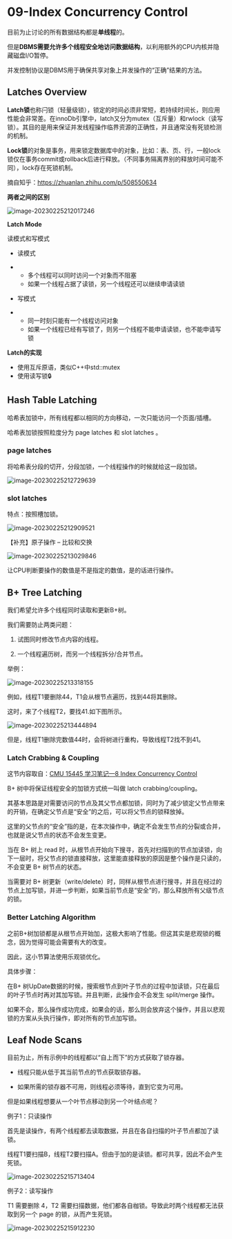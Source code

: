 # 09-Index Concurrency Control

目前为止讨论的所有数据结构都是**单线程**的。

但是**DBMS需要允许多个线程安全地访问数据结构**，以利用额外的CPU内核并隐藏磁盘I/O暂停。

并发控制协议是DBMS用于确保共享对象上并发操作的“正确”结果的方法。

## Latches Overview

**Latch锁**也称闩锁（轻量级锁），锁定的时间必须非常短，若持续时间长，则应用性能会非常差。在innoDb引擎中，latch又分为mutex（互斥量）和rwlock（读写锁）。其目的是用来保证并发线程操作临界资源的正确性，并且通常没有死锁检测的机制。

**Lock锁**的对象是事务，用来锁定数据库中的对象，比如：表、页、行，一般lock锁仅在事务commit或rollback后进行释放。（不同事务隔离界别的释放时间可能不同），lock存在死锁机制。

摘自知乎：https://zhuanlan.zhihu.com/p/508550634

**两者之间的区别**

![image-20230225212017246](Index-Concurrency-Control.assets/image-20230225212017246.png)

**Latch Mode**

读模式和写模式

- 读模式

- - 多个线程可以同时访问一个对象而不阻塞
  - 如果一个线程占据了读锁，另一个线程还可以继续申请读锁

- 写模式

- - 同一时刻只能有一个线程访问对象
  - 如果一个线程已经有写锁了，则另一个线程不能申请读锁，也不能申请写锁

**Latch的实现**

- 使用互斥原语，类似C++中std::mutex
- 使用读写锁🔒



## Hash Table Latching

哈希表加锁中，所有线程都以相同的方向移动，一次只能访问一个页面/插槽。

哈希表加锁按照粒度分为 page latches 和 slot latches 。

### page latches

将哈希表分段的切开，分段加锁，一个线程操作的时候就给这一段加锁。

![image-20230225212729639](Index-Concurrency-Control.assets/image-20230225212729639.png)

### slot latches

特点：按照槽加锁。

![image-20230225212909521](Index-Concurrency-Control.assets/image-20230225212909521.png)



【补充】原子操作 – 比较和交换

![image-20230225213029846](Index-Concurrency-Control.assets/image-20230225213029846.png)

让CPU判断要操作的数值是不是指定的数值，是的话进行操作。

## B+ Tree Latching

我们希望允许多个线程同时读取和更新B+树。

我们需要防止两类问题：

1. 试图同时修改节点内容的线程。

2. 一个线程遍历树，而另一个线程拆分/合并节点。

举例：

![image-20230225213318155](Index-Concurrency-Control.assets/image-20230225213318155.png)

例如，线程T1要删除44，T1会从根节点遍历，找到44将其删除。

这时，来了个线程T2，要找41.如下图所示。

![image-20230225213444894](Index-Concurrency-Control.assets/image-20230225213444894.png)

但是，线程T1删除完数值44时，会将树进行重构，导致线程T2找不到41。

### Latch Crabbing & Coupling

这节内容取自：[CMU 15445 学习笔记—8 Index Concurrency Control](https://mp.weixin.qq.com/s/QuJxaq2A7lukfJQhwTk2hQ)

B+ 树中将保证线程安全的加锁方式统一叫做 latch crabbing/coupling。

其基本思路是对需要访问的节点及其父节点都加锁，同时为了减少锁定父节点带来的开销，在确定父节点是“安全”的之后，可以将父节点的锁释放掉。

这里的父节点的“安全”指的是，在本次操作中，确定不会发生节点的分裂或合并，也就是说父节点的状态不会发生变更。

当在 B+ 树上 read 时，从根节点开始向下搜寻，首先对扫描到的节点加读锁，向下一层时，将父节点的锁直接释放，这里能直接释放的原因是整个操作是只读的，不会变更 B+ 树节点的状态。

当需要对 B+ 树更新（write/delete）时，同样从根节点进行搜寻，并且在经过的节点上加写锁，并进一步判断，如果当前节点是“安全”的，那么释放所有父级节点的锁。

### Better Latching Algorithm

之前B+树加锁都是从根节点开始加，这极大影响了性能。但这其实是悲观锁的概念，因为觉得可能会需要有大的改变。

因此，这小节算法使用乐观锁优化。

具体步骤：

在B+ 树UpDate数据的时候，搜索根节点到叶子节点的过程中加读锁，只在最后的叶子节点时再对其加写锁。并且判断，此操作会不会发生 split/merge 操作。

如果不会，那么操作成功完成，如果会的话，那么则会放弃这个操作，并且以悲观锁的方案从头执行操作，即对所有的节点加写锁。

##  Leaf Node Scans



目前为止，所有示例中的线程都以“自上而下”的方式获取了锁存器。

- 线程只能从低于其当前节点的节点获取锁存器。

- 如果所需的锁存器不可用，则线程必须等待，直到它变为可用。

但是如果线程想要从一个叶节点移动到另一个叶结点呢？

例子1：只读操作

首先是读操作，有两个线程都去读取数据，并且在各自扫描的叶子节点都加了读锁。

线程T1要扫描B，线程T2要扫描A。但由于加的是读锁。都可共享，因此不会产生死锁。



![image-20230225215713404](Index-Concurrency-Control.assets/image-20230225215713404.png)

例子2：读写操作

 T1 需要删除 4，T2 需要扫描数据，他们都各自枷锁。导致此时两个线程都无法获取到另一个 page 的锁，从而产生死锁。

![image-20230225215912230](Index-Concurrency-Control.assets/image-20230225215912230.png)

